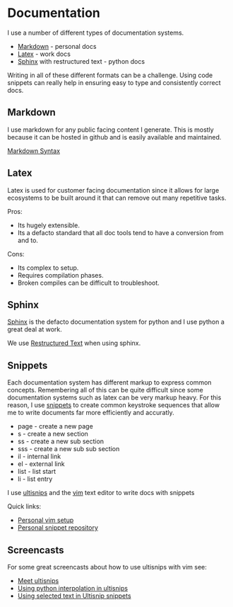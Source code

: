 Documentation
=========================

I use a number of different types of documentation systems.

* [Markdown](https://github.com/ianreay/doc/blob/master/documentation.md#Markdown) - personal docs
* [Latex](https://github.com/ianreay/doc/blob/master/documentation.md#Latex) - work docs
* [Sphinx](https://github.com/ianreay/doc/blob/master/documenation.md#Sphinx) with restructured text - python docs

Writing in all of these different formats can be a challenge. Using code snippets can really help in ensuring easy to type and consistently correct docs.

Markdown
-------------------------

I use markdown for any public facing content I generate. This is mostly because it can be hosted in github and is easily available and maintained.

[Markdown Syntax](http://daringfireball.net/projects/markdown/syntax)

Latex
--------------------------

Latex is used for customer facing documentation since it allows for large
ecosystems to be built around it that can remove out many repetitive tasks. 

Pros:

* Its hugely extensible.
* Its a defacto standard that all doc tools tend to have a conversion from and to.

Cons:

* Its complex to setup.
* Requires compilation phases.
* Broken compiles can be difficult to troubleshoot.

Sphinx
--------------------------

[Sphinx](http://sphinx-doc.org/) is the defacto documentation system for python and I use python a great deal at work.

We use [Restructured Text](http://sphinx-doc.org/rest.html) when using sphinx.

Snippets
-------------------------

Each documentation system has different markup to express common concepts.
Remembering all of this can be quite difficult since some documentation systems
such as latex can be very markup heavy. For this reason, I use
[snippets](http://en.wikipedia.org/wiki/Snippet_%28programming%29) to create
common keystroke sequences that allow me to write documents far more
efficiently and accuratly.

* page - create a new page
* s - create a new section
* ss - create a new sub section
* sss - create a new sub sub section
* il - internal link
* el - external link
* list - list start
* li - list entry

I use [ultisnips](https://github.com/SirVer/ultisnips) and the [vim](http://www.vim.org/) text editor to write docs with snippets

Quick links:

* [Personal vim setup](https://github.com/ianreay/dotfiles)
* [Personal snippet repository](https://github.com/ianreay/ultisnips)

Screencasts
--------------------------

For some great screencasts about how to use ultisnips with vim see:

* [Meet ultisnips](http://vimcasts.org/episodes/meet-ultisnips/)
* [Using python interpolation in ultisnips](http://vimcasts.org/episodes/ultisnips-python-interpolation/)
* [Using selected text in Ultisnip snippets](http://vimcasts.org/episodes/ultisnips-visual-placeholder/)

